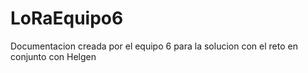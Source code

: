 # LoRaEquipo6
Documentacion creada por el equipo 6 para la solucion con el reto en conjunto con Helgen
